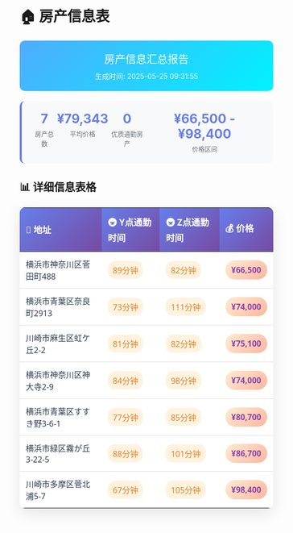 # 🏠 房产信息表

<style>
.property-table {
    width: 100%;
    border-collapse: collapse;
    margin: 20px 0;
    font-family: 'Segoe UI', Tahoma, Geneva, Verdana, sans-serif;
    background: white;
    border-radius: 10px;
    overflow: hidden;
    box-shadow: 0 10px 30px rgba(0,0,0,0.1);
}

.property-table th {
    background: linear-gradient(135deg, #667eea 0%, #764ba2 100%);
    color: white;
    padding: 15px 12px;
    text-align: left;
    font-weight: 600;
    font-size: 1.1em;
}

.property-table td {
    padding: 12px;
    border-bottom: 1px solid #e0e0e0;
    transition: all 0.3s ease;
}

.property-table tr:hover {
    background-color: #f8f9ff;
}

.property-table tr:last-child td {
    border-bottom: none;
}

.time-good {
    color: #27ae60;
    font-weight: 600;
    background: linear-gradient(135deg, #a8e6cf 0%, #dcedc8 100%);
    padding: 6px 10px;
    border-radius: 15px;
    display: inline-block;
}

.time-good::before {
    content: "✓ ";
    font-weight: bold;
}

.time-normal {
    color: #e67e22;
    font-weight: 500;
    padding: 6px 10px;
    background: #fff3e0;
    border-radius: 15px;
    display: inline-block;
}

.price {
    font-weight: 600;
    color: #8e44ad;
    background: linear-gradient(135deg, #ffecd2 0%, #fcb69f 100%);
    padding: 8px 12px;
    border-radius: 20px;
    display: inline-block;
}

.address {
    font-weight: 500;
    color: #2c3e50;
}

.stats-container {
    display: flex;
    justify-content: space-around;
    margin: 20px 0;
    padding: 20px;
    background: #f8f9fa;
    border-radius: 10px;
    border-left: 4px solid #667eea;
}

.stat-item {
    text-align: center;
}

.stat-number {
    font-size: 1.8em;
    font-weight: bold;
    color: #667eea;
    margin: 0;
}

.stat-label {
    color: #6c757d;
    font-size: 0.9em;
    margin: 5px 0 0 0;
}

.header-info {
    background: linear-gradient(135deg, #4facfe 0%, #00f2fe 100%);
    color: white;
    padding: 20px;
    margin: 20px 0;
    border-radius: 10px;
    text-align: center;
}

.header-info h2 {
    margin: 0;
    font-weight: 300;
}

.header-info p {
    margin: 10px 0 0 0;
    opacity: 0.9;
}
</style>

<div class="header-info">
<h2>房产信息汇总报告</h2>
<p>生成时间: 2025-05-25 09:31:55</p>
</div>


<div class="stats-container">
    <div class="stat-item">
        <p class="stat-number">7</p>
        <p class="stat-label">房产总数</p>
    </div>
    <div class="stat-item">
        <p class="stat-number">¥79,343</p>
        <p class="stat-label">平均价格</p>
    </div>
    <div class="stat-item">
        <p class="stat-number">0</p>
        <p class="stat-label">优质通勤房产</p>
    </div>
    <div class="stat-item">
        <p class="stat-number">¥66,500 - ¥98,400</p>
        <p class="stat-label">价格区间</p>
    </div>
</div>

## 📊 详细信息表格

<table class="property-table">
<thead>
<tr>
<th>📍 地址</th>
<th>🚇 Y点通勤时间</th>
<th>🚇 Z点通勤时间</th>
<th>💰 价格</th>
</tr>
</thead>
<tbody>
<tr>
<td class="address">横浜市神奈川区菅田町488</td>
<td><span class="time-normal">89分钟</span></td>
<td><span class="time-normal">82分钟</span></td>
<td><span class="price">¥66,500</span></td>
</tr>
<tr>
<td class="address">横浜市青葉区奈良町2913</td>
<td><span class="time-normal">73分钟</span></td>
<td><span class="time-normal">111分钟</span></td>
<td><span class="price">¥74,000</span></td>
</tr>
<tr>
<td class="address">川崎市麻生区虹ケ丘2-2</td>
<td><span class="time-normal">81分钟</span></td>
<td><span class="time-normal">82分钟</span></td>
<td><span class="price">¥75,100</span></td>
</tr>
<tr>
<td class="address">横浜市神奈川区神大寺2-9</td>
<td><span class="time-normal">84分钟</span></td>
<td><span class="time-normal">98分钟</span></td>
<td><span class="price">¥74,000</span></td>
</tr>
<tr>
<td class="address">横浜市青葉区すすき野3-6-1</td>
<td><span class="time-normal">77分钟</span></td>
<td><span class="time-normal">85分钟</span></td>
<td><span class="price">¥80,700</span></td>
</tr>
<tr>
<td class="address">横浜市緑区霧が丘3-22-5</td>
<td><span class="time-normal">88分钟</span></td>
<td><span class="time-normal">101分钟</span></td>
<td><span class="price">¥86,700</span></td>
</tr>
<tr>
<td class="address">川崎市多摩区菅北浦5-7</td>
<td><span class="time-normal">67分钟</span></td>
<td><span class="time-normal">105分钟</span></td>
<td><span class="price">¥98,400</span></td>
</tr>
</tbody>
</table>



